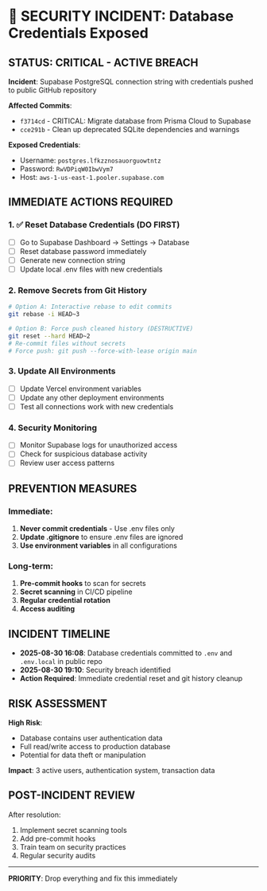 # 🚨 SECURITY INCIDENT: Database Credentials Exposed

## STATUS: **CRITICAL - ACTIVE BREACH**

**Incident**: Supabase PostgreSQL connection string with credentials pushed to public GitHub repository

**Affected Commits**:
- `f3714cd` - CRITICAL: Migrate database from Prisma Cloud to Supabase
- `cce291b` - Clean up deprecated SQLite dependencies and warnings

**Exposed Credentials**:
- Username: `postgres.lfkzznosauorguowtntz` 
- Password: `RwVDPiqW0IbwVym7`
- Host: `aws-1-us-east-1.pooler.supabase.com`

## IMMEDIATE ACTIONS REQUIRED

### 1. ✅ Reset Database Credentials (DO FIRST)
- [ ] Go to Supabase Dashboard → Settings → Database
- [ ] Reset database password immediately
- [ ] Generate new connection string
- [ ] Update local .env files with new credentials

### 2. Remove Secrets from Git History
```bash
# Option A: Interactive rebase to edit commits
git rebase -i HEAD~3

# Option B: Force push cleaned history (DESTRUCTIVE)
git reset --hard HEAD~2
# Re-commit files without secrets
# Force push: git push --force-with-lease origin main
```

### 3. Update All Environments
- [ ] Update Vercel environment variables
- [ ] Update any other deployment environments
- [ ] Test all connections work with new credentials

### 4. Security Monitoring
- [ ] Monitor Supabase logs for unauthorized access
- [ ] Check for suspicious database activity
- [ ] Review user access patterns

## PREVENTION MEASURES

### Immediate:
1. **Never commit credentials** - Use .env files only
2. **Update .gitignore** to ensure .env files are ignored
3. **Use environment variables** in all configurations

### Long-term:
1. **Pre-commit hooks** to scan for secrets
2. **Secret scanning** in CI/CD pipeline
3. **Regular credential rotation**
4. **Access auditing**

## INCIDENT TIMELINE

- **2025-08-30 16:08**: Database credentials committed to `.env` and `.env.local` in public repo
- **2025-08-30 19:10**: Security breach identified
- **Action Required**: Immediate credential reset and git history cleanup

## RISK ASSESSMENT

**High Risk**:
- Database contains user authentication data
- Full read/write access to production database
- Potential for data theft or manipulation

**Impact**: 3 active users, authentication system, transaction data

## POST-INCIDENT REVIEW

After resolution:
1. Implement secret scanning tools
2. Add pre-commit hooks
3. Train team on security practices
4. Regular security audits

---
**PRIORITY**: Drop everything and fix this immediately